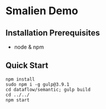 Smalien Demo
====

## Installation Prerequisites
- node & npm

## Quick Start

    npm install
    sudo npm i -g gulp@3.9.1
    cd dataflow/semantic; gulp build
    cd ../../
    npm start
